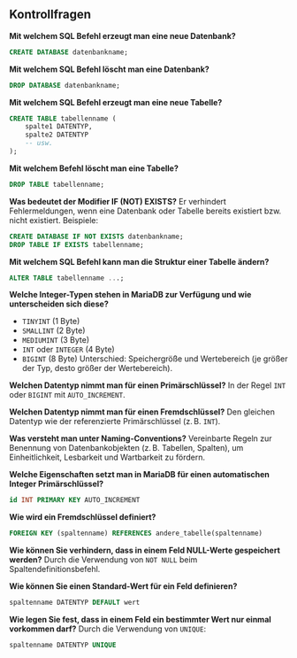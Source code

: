 ## Kontrollfragen

**Mit welchem SQL Befehl erzeugt man eine neue Datenbank?**  
```sql
CREATE DATABASE datenbankname;
```

**Mit welchem SQL Befehl löscht man eine Datenbank?**

```sql
DROP DATABASE datenbankname;
```

**Mit welchem SQL Befehl erzeugt man eine neue Tabelle?**

```sql
CREATE TABLE tabellenname (
    spalte1 DATENTYP,
    spalte2 DATENTYP
    -- usw.
);
```

**Mit welchem Befehl löscht man eine Tabelle?**

```sql
DROP TABLE tabellenname;
```

**Was bedeutet der Modifier IF (NOT) EXISTS?**
Er verhindert Fehlermeldungen, wenn eine Datenbank oder Tabelle bereits existiert bzw. nicht existiert.
Beispiele:

```sql
CREATE DATABASE IF NOT EXISTS datenbankname;
DROP TABLE IF EXISTS tabellenname;
```

**Mit welchem SQL Befehl kann man die Struktur einer Tabelle ändern?**

```sql
ALTER TABLE tabellenname ...;
```

**Welche Integer-Typen stehen in MariaDB zur Verfügung und wie unterscheiden sich diese?**

* `TINYINT` (1 Byte)
* `SMALLINT` (2 Byte)
* `MEDIUMINT` (3 Byte)
* `INT` oder `INTEGER` (4 Byte)
* `BIGINT` (8 Byte)
  Unterschied: Speichergröße und Wertebereich (je größer der Typ, desto größer der Wertebereich).

**Welchen Datentyp nimmt man für einen Primärschlüssel?**
In der Regel `INT` oder `BIGINT` mit `AUTO_INCREMENT`.

**Welchen Datentyp nimmt man für einen Fremdschlüssel?**
Den gleichen Datentyp wie der referenzierte Primärschlüssel (z. B. `INT`).

**Was versteht man unter Naming-Conventions?**
Vereinbarte Regeln zur Benennung von Datenbankobjekten (z. B. Tabellen, Spalten), um Einheitlichkeit, Lesbarkeit und Wartbarkeit zu fördern.

**Welche Eigenschaften setzt man in MariaDB für einen automatischen Integer Primärschlüssel?**

```sql
id INT PRIMARY KEY AUTO_INCREMENT
```

**Wie wird ein Fremdschlüssel definiert?**

```sql
FOREIGN KEY (spaltenname) REFERENCES andere_tabelle(spaltenname)
```

**Wie können Sie verhindern, dass in einem Feld NULL-Werte gespeichert werden?**
Durch die Verwendung von `NOT NULL` beim Spaltendefinitionsbefehl.

**Wie können Sie einen Standard-Wert für ein Feld definieren?**

```sql
spaltenname DATENTYP DEFAULT wert
```

**Wie legen Sie fest, dass in einem Feld ein bestimmter Wert nur einmal vorkommen darf?**
Durch die Verwendung von `UNIQUE`:

```sql
spaltenname DATENTYP UNIQUE
```